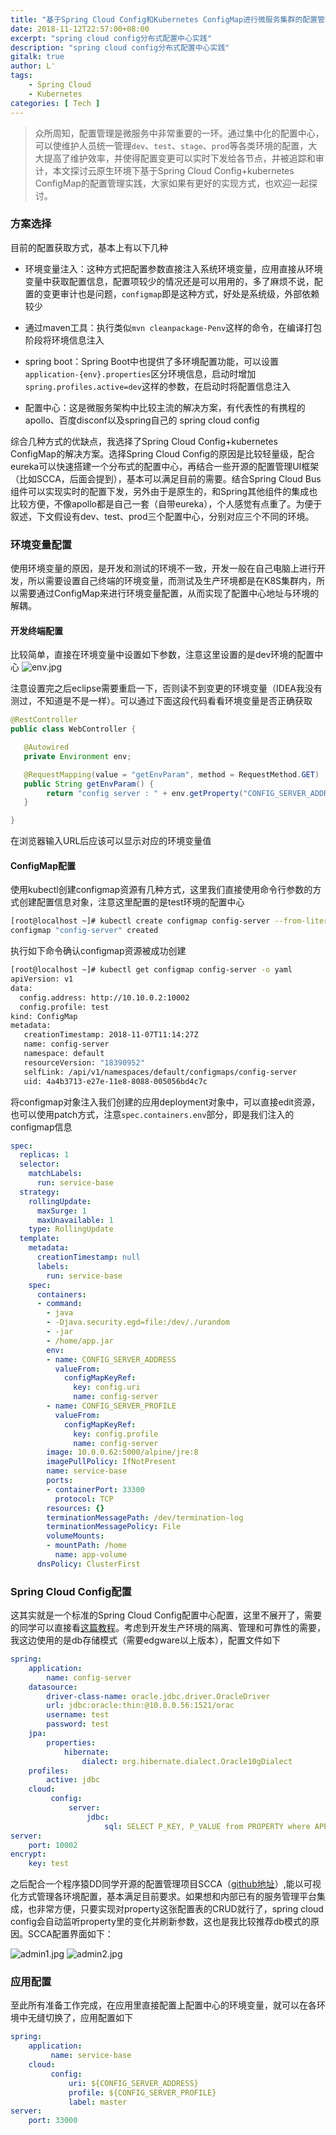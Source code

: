 ```yaml
---
title: "基于Spring Cloud Config和Kubernetes ConfigMap进行微服务集群的配置管理"
date: 2018-11-12T22:57:00+08:00
excerpt: "spring cloud config分布式配置中心实践"
description: "spring cloud config分布式配置中心实践"
gitalk: true
author: L'
tags:
    - Spring Cloud
    - Kubernetes
categories: [ Tech ]
---
```


>众所周知，配置管理是微服务中非常重要的一环。通过集中化的配置中心，可以使维护人员统一管理`dev`、`test`、`stage`、`prod`等各类环境的配置，大大提高了维护效率，并使得配置变更可以实时下发给各节点，并被追踪和审计，本文探讨云原生环境下基于Spring Cloud Config+kubernetes ConfigMap的配置管理实践，大家如果有更好的实现方式，也欢迎一起探讨。

### 方案选择

目前的配置获取方式，基本上有以下几种

* 环境变量注入：这种方式把配置参数直接注入系统环境变量，应用直接从环境变量中获取配置信息，配置项较少的情况还是可以用用的，多了麻烦不说，配置的变更审计也是问题，`configmap`即是这种方式，好处是系统级，外部依赖较少

* 通过maven工具：执行类似`mvn cleanpackage-Penv`这样的命令，在编译打包阶段将环境信息注入

* spring boot：Spring Boot中也提供了多环境配置功能，可以设置`application-{env}.properties`区分环境信息，启动时增加
`spring.profiles.active=dev`这样的参数，在启动时将配置信息注入

* 配置中心：这是微服务架构中比较主流的解决方案，有代表性的有携程的apollo、百度disconf以及spring自己的 spring cloud config

综合几种方式的优缺点，我选择了Spring Cloud Config+kubernetes ConfigMap的解决方案。选择Spring Cloud Config的原因是比较轻量级，配合eureka可以快速搭建一个分布式的配置中心，再结合一些开源的配置管理UI框架（比如SCCA，后面会提到），基本可以满足目前的需要。结合Spring Cloud Bus组件可以实现实时的配置下发，另外由于是原生的，和Spring其他组件的集成也比较方便，不像apollo都是自己一套（自带eureka），个人感觉有点重了。为便于叙述，下文假设有dev、test、prod三个配置中心，分别对应三个不同的环境。

### 环境变量配置

使用环境变量的原因，是开发和测试的环境不一致，开发一般在自己电脑上进行开发，所以需要设置自己终端的环境变量，而测试及生产环境都是在K8S集群内，所以需要通过ConfigMap来进行环境变量配置，从而实现了配置中心地址与环境的解耦。

#### 开发终端配置

比较简单，直接在环境变量中设置如下参数，注意这里设置的是dev环境的配置中心 
![env.jpg](https://lupeier.cn-sh2.ufileos.com/config1.jpg)

 注意设置完之后eclipse需要重启一下，否则读不到变更的环境变量（IDEA我没有测过，不知道是不是一样）。可以通过下面这段代码看看环境变量是否正确获取

```java
@RestController
public class WebController {

   @Autowired
   private Environment env;

   @RequestMapping(value = "getEnvParam", method = RequestMethod.GET)
   public String getEnvParam() {
        return "config server : " + env.getProperty("CONFIG_SERVER_ADDRESS");
   }

}
```

在浏览器输入URL后应该可以显示对应的环境变量值

#### ConfigMap配置

使用kubectl创建configmap资源有几种方式，这里我们直接使用命令行参数的方式创建配置信息对象，注意这里配置的是test环境的配置中心

```bash
[root@localhost ~]# kubectl create configmap config-server --from-literal=config.address=http://10.10.0.2:10002 --from-literal=config.profile=test
configmap "config-server" created
```

执行如下命令确认configmap资源被成功创建

```bash
[root@localhost ~]# kubectl get configmap config-server -o yaml
apiVersion: v1
data:
  config.address: http://10.10.0.2:10002
  config.profile: test
kind: ConfigMap
metadata:
   creationTimestamp: 2018-11-07T11:14:27Z
   name: config-server
   namespace: default
   resourceVersion: "18390952"
   selfLink: /api/v1/namespaces/default/configmaps/config-server
   uid: 4a4b3713-e27e-11e8-8088-005056bd4c7c
```

将configmap对象注入我们创建的应用deployment对象中，可以直接edit资源，也可以使用patch方式，注意`spec.containers.env`部分，即是我们注入的configmap信息

```yaml
spec:
  replicas: 1
  selector:
    matchLabels:
      run: service-base
  strategy:
    rollingUpdate:
      maxSurge: 1
      maxUnavailable: 1
    type: RollingUpdate
  template:
    metadata:
      creationTimestamp: null
      labels:
        run: service-base
    spec:
      containers:
      - command:
        - java
        - -Djava.security.egd=file:/dev/./urandom
        - -jar
        - /home/app.jar
        env:
        - name: CONFIG_SERVER_ADDRESS
          valueFrom:
            configMapKeyRef:
              key: config.uri
              name: config-server
        - name: CONFIG_SERVER_PROFILE
          valueFrom:
            configMapKeyRef:
              key: config.profile
              name: config-server
        image: 10.0.0.62:5000/alpine/jre:8
        imagePullPolicy: IfNotPresent
        name: service-base
        ports:
        - containerPort: 33300
          protocol: TCP
        resources: {}
        terminationMessagePath: /dev/termination-log
        terminationMessagePolicy: File
        volumeMounts:
        - mountPath: /home
          name: app-volume
      dnsPolicy: ClusterFirst
```

### Spring Cloud Config配置

这其实就是一个标准的Spring Cloud Config配置中心配置，这里不展开了，需要的同学可以直接看[这篇教程](http://blog.didispace.com/spring-cloud-starter-dalston-3)。考虑到开发生产环境的隔离、管理和可靠性的需要，我这边使用的是db存储模式（需要edgware以上版本），配置文件如下

```yaml
spring:
    application:
        name: config-server
    datasource:  
        driver-class-name: oracle.jdbc.driver.OracleDriver
        url: jdbc:oracle:thin:@10.0.0.56:1521/orac
        username: test
        password: test
    jpa:
        properties:
            hibernate:
                dialect: org.hibernate.dialect.Oracle10gDialect
    profiles:
        active: jdbc
    cloud:
         config:
             server:
                 jdbc: 
                     sql: SELECT P_KEY, P_VALUE from PROPERTY where APPLICATION=? and PROFILE=? and LABEL=?
server:
    port: 10002
encrypt:
    key: test
```

之后配合一个程序猿DD同学开源的配置管理项目SCCA（[github地址](https://github.com/dyc87112/spring-cloud-config-admin)）,能以可视化方式管理各环境配置，基本满足目前要求。如果想和内部已有的服务管理平台集成，也非常方便，只要实现对property这张配置表的CRUD就行了，spring cloud config会自动监听property里的变化并刷新参数，这也是我比较推荐db模式的原因。SCCA配置界面如下：

![admin1.jpg](https://lupeier.cn-sh2.ufileos.com/admin1.jpg)
![admin2.jpg](https://lupeier.cn-sh2.ufileos.com/admin2.jpg)

### 应用配置

至此所有准备工作完成，在应用里直接配置上配置中心的环境变量，就可以在各环境中无缝切换了，应用配置如下

```yaml
spring:
    application:
         name: service-base
    cloud:
         config:
             uri: ${CONFIG_SERVER_ADDRESS}
             profile: ${CONFIG_SERVER_PROFILE}
             label: master
server:
    port: 33000
```
